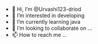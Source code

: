 - 👋 Hi, I’m @Urvashi123-driod
- 👀 I’m interested in developing
- 🌱 I’m currently learning java
- 💞️ I’m looking to collaborate on ...
- 📫 How to reach me ...

<!---
Urvashi123-driod/Urvashi123-driod is a ✨ special ✨ repository because its `README.md` (this file) appears on your GitHub profile.
You can click the Preview link to take a look at your changes.
--->
